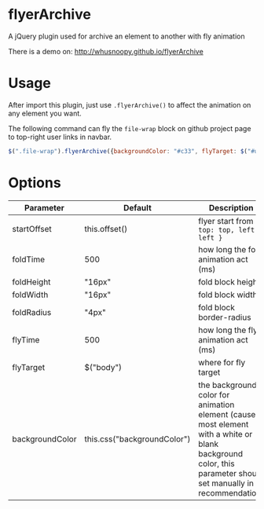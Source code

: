 # flyerArchive

A jQuery plugin used for archive an element to another with fly animation

There is a demo on: http://whusnoopy.github.io/flyerArchive

# Usage

After import this plugin, just use `.flyerArchive()` to affect the animation on any element you want.

The following command can fly the `file-wrap` block on github project page to top-right user links in navbar.

```js
$(".file-wrap").flyerArchive({backgroundColor: "#c33", flyTarget: $("#user-links")});
```

# Options

Parameter       | Default       | Description
----------------|---------------|------------
startOffset     | this.offset() | flyer start from `{ top: top, left: left }`
foldTime        | 500           | how long the fold animation act (ms)
foldHeight      | "16px"        | fold block height
foldWidth       | "16px"        | fold block width
foldRadius      | "4px"         | fold block border-radius
flyTime         | 500           | how long the fly animation act (ms)
flyTarget       | $("body")     | where for fly target
backgroundColor | this.css("backgroundColor")       | the background color for animation element (cause most element with a white or blank background color, this parameter should set manually in recommendation)
